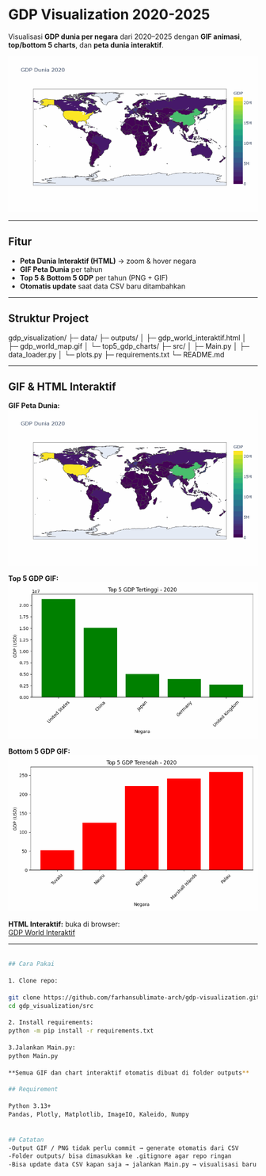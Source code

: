# GDP Visualization 2020-2025

Visualisasi **GDP dunia per negara** dari 2020–2025 dengan **GIF animasi**, **top/bottom 5 charts**, dan **peta dunia interaktif**.  

![GDP World GIF](outputs/gdp_world_map.gif)

---

## Fitur
- **Peta Dunia Interaktif (HTML)** → zoom & hover negara  
- **GIF Peta Dunia** per tahun  
- **Top 5 & Bottom 5 GDP** per tahun (PNG + GIF)  
- **Otomatis update** saat data CSV baru ditambahkan  

---

## Struktur Project

gdp_visualization/
├─ data/
├─ outputs/
│ ├─ gdp_world_interaktif.html
│ ├─ gdp_world_map.gif
│ └─ top5_gdp_charts/
├─ src/
│ ├─ Main.py 
│ ├─ data_loader.py 
│ └─ plots.py 
├─ requirements.txt
└─ README.md


---

##  GIF & HTML Interaktif

**GIF Peta Dunia:**  
![GDP World GIF](outputs/gdp_world_map.gif)

**Top 5 GDP GIF:**  
![Top 5 GDP](outputs/top5_gdp_charts/top5_gdp.gif)

**Bottom 5 GDP GIF:**  
![Bottom 5 GDP](outputs/top5_gdp_charts/bottom5_gdp.gif)

**HTML Interaktif:** buka di browser:  
[GDP World Interaktif](outputs/gdp_world_interaktif.html)

---

```bash

## Cara Pakai

1. Clone repo:

git clone https://github.com/farhansublimate-arch/gdp-visualization.git
cd gdp_visualization/src

2. Install requirements:
python -m pip install -r requirements.txt

3.Jalankan Main.py:
python Main.py

**Semua GIF dan chart interaktif otomatis dibuat di folder outputs**

## Requirement

Python 3.13+
Pandas, Plotly, Matplotlib, ImageIO, Kaleido, Numpy


## Catatan
-Output GIF / PNG tidak perlu commit → generate otomatis dari CSV
-Folder outputs/ bisa dimasukkan ke .gitignore agar repo ringan
-Bisa update data CSV kapan saja → jalankan Main.py → visualisasi baru otomatis dibuat



